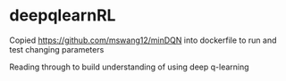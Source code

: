 # deepqlearnRL

Copied https://github.com/mswang12/minDQN into dockerfile to run and test changing parameters

Reading through to build understanding of using deep q-learning
